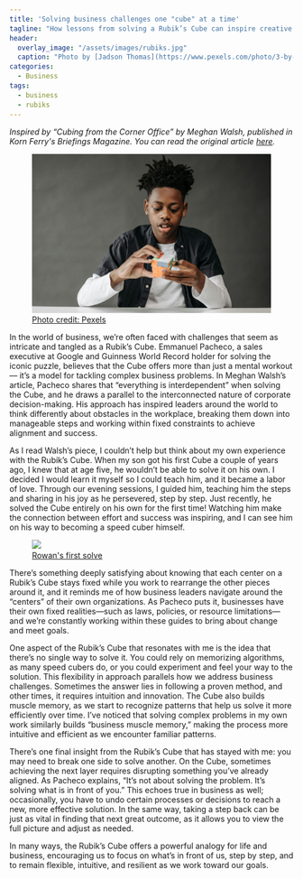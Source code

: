 ```yaml
---
title: 'Solving business challenges one "cube" at a time'
tagline: "How lessons from solving a Rubik’s Cube can inspire creative strategies for tackling complex business challenges."
header:
  overlay_image: "/assets/images/rubiks.jpg"
  caption: "Photo by [Jadson Thomas](https://www.pexels.com/photo/3-by-3-rubik-s-cube-selective-focus-photography-1500610/)"
categories:
  - Business
tags:
  - business
  - rubiks
---
```


*Inspired by “Cubing from the Corner Office” by Meghan Walsh, published in Korn Ferry's Briefings Magazine. You can read the original article [here](https://www.kornferry.com/insights/briefings-magazine/issue-66/cubing-from-the-corner-office?utm_source=allsoc&utm_medium=soc&utm_campaign=24-10-gbl-briefings-magazine&utm_content=briefings-article).*

<figure>
	<a href="https://images.pexels.com/photos/8423875/pexels-photo-8423875.jpeg"><img src="/assets/images/boy-solving-rubiks-cube.jpg"></a>
	<figcaption><a href="https://www.pexels.com/photo/a-boy-holding-rubiks-cube-8423875/" title="A boy holding a Rubik's Cube">Photo credit: Pexels</a> </figcaption>
</figure>

In the world of business, we’re often faced with challenges that seem as intricate and tangled as a Rubik’s Cube. Emmanuel Pacheco, a sales executive at Google and Guinness World Record holder for solving the iconic puzzle, believes that the Cube offers more than just a mental workout — it’s a model for tackling complex business problems. In Meghan Walsh’s article, Pacheco shares that “everything is interdependent” when solving the Cube, and he draws a parallel to the interconnected nature of corporate decision-making. His approach has inspired leaders around the world to think differently about obstacles in the workplace, breaking them down into manageable steps and working within fixed constraints to achieve alignment and success.

As I read Walsh’s piece, I couldn’t help but think about my own experience with the Rubik’s Cube. When my son got his first Cube a couple of years ago, I knew that at age five, he wouldn’t be able to solve it on his own. I decided I would learn it myself so I could teach him, and it became a labor of love. Through our evening sessions, I guided him, teaching him the steps and sharing in his joy as he persevered, step by step. Just recently, he solved the Cube entirely on his own for the first time! Watching him make the connection between effort and success was inspiring, and I can see him on his way to becoming a speed cuber himself.

<figure>
	<a href="/assets/images/rowan-solves-cube.png"><img src="/assets/images/rowan-solves-cube.png"></a>
	<figcaption><a href="/assets/images/rowan-solves-cube.png" title="A boy looking very happy, holding a trophy and a Rubik's cube">Rowan's first solve</a> </figcaption>
</figure>

There’s something deeply satisfying about knowing that each center on a Rubik’s Cube stays fixed while you work to rearrange the other pieces around it, and it reminds me of how business leaders navigate around the “centers” of their own organizations. As Pacheco puts it, businesses have their own fixed realities—such as laws, policies, or resource limitations—and we’re constantly working within these guides to bring about change and meet goals.

One aspect of the Rubik’s Cube that resonates with me is the idea that there’s no single way to solve it. You could rely on memorizing algorithms, as many speed cubers do, or you could experiment and feel your way to the solution. This flexibility in approach parallels how we address business challenges. Sometimes the answer lies in following a proven method, and other times, it requires intuition and innovation. The Cube also builds muscle memory, as we start to recognize patterns that help us solve it more efficiently over time. I’ve noticed that solving complex problems in my own work similarly builds “business muscle memory,” making the process more intuitive and efficient as we encounter familiar patterns.

There’s one final insight from the Rubik’s Cube that has stayed with me: you may need to break one side to solve another. On the Cube, sometimes achieving the next layer requires disrupting something you’ve already aligned. As Pacheco explains, “It’s not about solving the problem. It’s solving what is in front of you.” This echoes true in business as well; occasionally, you have to undo certain processes or decisions to reach a new, more effective solution. In the same way, taking a step back can be just as vital in finding that next great outcome, as it allows you to view the full picture and adjust as needed.

In many ways, the Rubik’s Cube offers a powerful analogy for life and business, encouraging us to focus on what’s in front of us, step by step, and to remain flexible, intuitive, and resilient as we work toward our goals.